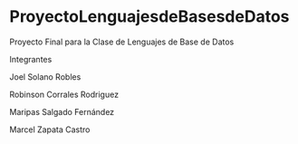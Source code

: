 # ProyectoLenguajesdeBasesdeDatos
Proyecto Final para la Clase de Lenguajes de Base de Datos

Integrantes

Joel Solano Robles

Robinson Corrales Rodriguez  

Maripas Salgado Fernández

Marcel Zapata Castro
